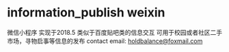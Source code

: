 # information_publish weixin
微信小程序 实现于2018.5
类似于百度贴吧类的信息交互
可用于校园或者社区二手市场，寻物启事等信息的发布
contact
email:
holdbalance@foxmail.com

